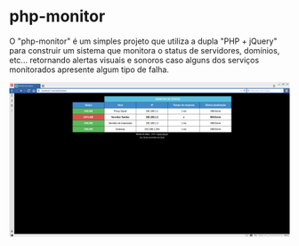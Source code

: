 # php-monitor

O "php-monitor" é um simples projeto que utiliza a dupla "PHP + jQuery" para construir um sistema que monitora o status de servidores, domínios, etc... retornando alertas visuais e sonoros caso alguns dos serviços monitorados apresente algum tipo de falha.  

![img](screenshot.png)

